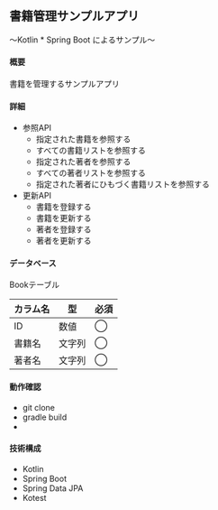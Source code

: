 ## 書籍管理サンプルアプリ
〜Kotlin * Spring Boot によるサンプル〜

#### 概要
書籍を管理するサンプルアプリ

#### 詳細
- 参照API
  - 指定された書籍を参照する
  - すべての書籍リストを参照する
  - 指定された著者を参照する
  - すべての著者リストを参照する
  - 指定された著者にひもづく書籍リストを参照する
- 更新API
  - 書籍を登録する
  - 書籍を更新する
  - 著者を登録する
  - 著者を更新する

#### データベース
Bookテーブル

|カラム名  |型  |必須  |
|---|---|---|
|ID  |数値  |◯  |
|書籍名  |文字列  |◯  |
|著者名  |文字列  |◯  |

#### 動作確認
- git clone
- gradle build
- 
#### 技術構成
- Kotlin
- Spring Boot
- Spring Data JPA
- Kotest
